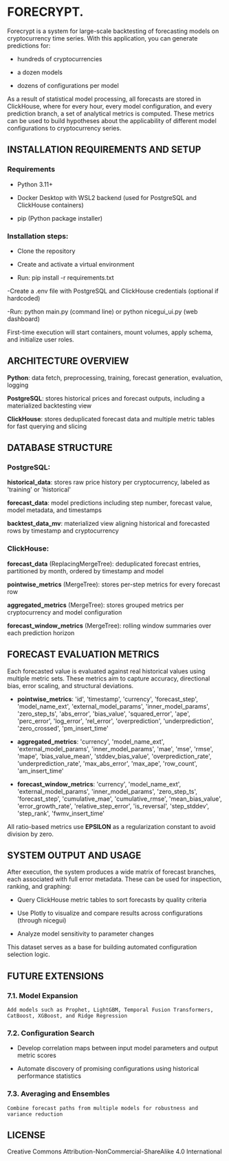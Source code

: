 # FORECRYPT. 

Forecrypt is a system for large-scale backtesting of forecasting models on cryptocurrency time series. With this application, you can generate predictions for:

- hundreds of cryptocurrencies

- a dozen models

- dozens of configurations per model

As a result of statistical model processing, all forecasts are stored in ClickHouse, where for every hour, every model configuration, and every prediction branch, a set of analytical metrics is computed. These metrics can be used to build hypotheses about the applicability of different model configurations to cryptocurrency series.

## INSTALLATION REQUIREMENTS AND SETUP

### Requirements 

- Python 3.11+

- Docker Desktop with WSL2 backend (used for PostgreSQL and ClickHouse containers)

- pip (Python package installer)

### Installation steps:

- Clone the repository

- Create and activate a virtual environment

- Run: pip install -r requirements.txt

-Create a .env file with PostgreSQL and ClickHouse credentials (optional if hardcoded)

-Run: python main.py (command line) or python nicegui_ui.py (web dashboard)

First-time execution will start containers, mount volumes, apply schema, and initialize user roles.

## ARCHITECTURE OVERVIEW

**Python**: data fetch, preprocessing, training, forecast generation, evaluation, logging

**PostgreSQL**: stores historical prices and forecast outputs, including a materialized backtesting view

**ClickHouse**: stores deduplicated forecast data and multiple metric tables for fast querying and slicing

## DATABASE STRUCTURE

### PostgreSQL:

**historical_data**: stores raw price history per cryptocurrency, labeled as 'training' or 'historical'

**forecast_data**: model predictions including step number, forecast value, model metadata, and timestamps

**backtest_data_mv**: materialized view aligning historical and forecasted rows by timestamp and cryptocurrency

### ClickHouse:

**forecast_data** (ReplacingMergeTree): deduplicated forecast entries, partitioned by month, ordered by timestamp and model

**pointwise_metrics** (MergeTree): stores per-step metrics for every forecast row

**aggregated_metrics** (MergeTree): stores grouped metrics per cryptocurrency and model configuration

**forecast_window_metrics** (MergeTree): rolling window summaries over each prediction horizon

## FORECAST EVALUATION METRICS

Each forecasted value is evaluated against real historical values using multiple metric sets. These metrics aim to capture accuracy, directional bias, error scaling, and structural deviations.

- **pointwise_metrics**: 'id', 'timestamp', 'currency', 'forecast_step', 'model_name_ext', 'external_model_params', 'inner_model_params', 'zero_step_ts', 'abs_error', 'bias_value', 'squared_error', 'ape', 'perc_error', 'log_error', 'rel_error', 'overprediction', 'underprediction', 'zero_crossed', 'pm_insert_time' 

- **aggregated_metrics**: 'currency', 'model_name_ext', 'external_model_params', 'inner_model_params', 'mae', 'mse', 'rmse', 'mape', 'bias_value_mean', 'stddev_bias_value', 'overprediction_rate', 'underprediction_rate', 'max_abs_error', 'max_ape', 'row_count', 'am_insert_time' 

- **forecast_window_metrics**: 'currency', 'model_name_ext', 'external_model_params', 'inner_model_params', 'zero_step_ts', 'forecast_step', 'cumulative_mae', 'cumulative_rmse', 'mean_bias_value', 'error_growth_rate', 'relative_step_error', 'is_reversal', 'step_stddev', 'step_rank', 'fwmv_insert_time'

All ratio-based metrics use **EPSILON** as a regularization constant to avoid division by zero.

## SYSTEM OUTPUT AND USAGE

After execution, the system produces a wide matrix of forecast branches, each associated with full error metadata. These can be used for inspection, ranking, and graphing:

- Query ClickHouse metric tables to sort forecasts by quality criteria

- Use Plotly to visualize and compare results across configurations (through nicegui)

- Analyze model sensitivity to parameter changes

This dataset serves as a base for building automated configuration selection logic.

## FUTURE EXTENSIONS

### 7.1. Model Expansion

	Add models such as Prophet, LightGBM, Temporal Fusion Transformers, CatBoost, XGBoost, and Ridge Regression

### 7.2. Configuration Search

- Develop correlation maps between input model parameters and output metric scores

- Automate discovery of promising configurations using historical performance statistics

### 7.3. Averaging and Ensembles

	Combine forecast paths from multiple models for robustness and variance reduction

## LICENSE
Creative Commons Attribution-NonCommercial-ShareAlike 4.0 International
